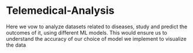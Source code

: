 # Telemedical-Analysis
Here we vow to analyze datasets related to diseases, study and predict the outcomes of it, using different ML models. This would ensure us to understand the accuracy of our choice of model we implement to visualize the data
